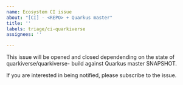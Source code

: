 ```yaml
---
name: Ecosystem CI issue
about: "[CI] - <REPO> + Quarkus master"
title: ''
labels: triage/ci-quarkiverse
assignees: ''

---
```


This issue will be opened and closed dependending on the state of quarkiverse/quarkiverse-<REPO> build against Quarkus master SNAPSHOT.

If you are interested in being notified, please subscribe to the issue.
